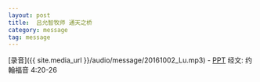 ```yaml
---
layout: post
title:  吕允智牧师 通天之桥 
category: message
tag: message
---
```


[录音]({{ site.media_url }}/audio/message/20161002_Lu.mp3) - [PPT](https://1drv.ms/p/s!AqLDbY3r4i9UhShAZs2s3co7zbl9)
经文: 约翰福音 4:20-26
